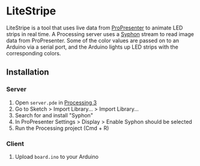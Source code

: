 # LiteStripe

LiteStripe is a tool that uses live data from [ProPresenter](https://renewedvision.com/propresenter/) to animate LED strips in real time. A Processing server uses a [Syphon](http://syphon.v002.info/) stream to read image data from ProPresenter. Some of the color values are passed on to an Arduino via a serial port, and the Arduino lights up LED strips with the corresponding colors.

## Installation

### Server

1. Open `server.pde` in [Processing 3](https://processing.org/download/)
2. Go to Sketch > Import Library... > Import Library... 
3. Search for and install "Syphon"
4. In ProPresenter Settings > Display > Enable Syphon should be selected
5. Run the Processing project (Cmd + R)

### Client

1. Upload `board.ino` to your Arduino
